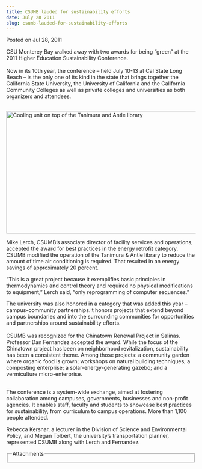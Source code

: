 ```yaml
---
title: CSUMB lauded for sustainability efforts
date: July 28 2011
slug: csumb-lauded-for-sustainability-efforts
---
```





<span class="date">Posted on Jul 28, 2011    </span>
<p>CSU Monterey Bay walked away with two awards for being &#x201C;green&#x201D;
at the 2011 Higher Education Sustainability Conference.<br>
<br>
Now in its 10th year, the conference &#x2013; held July 10-13 at Cal State
Long Beach &#x2013; is the only one of its kind in the state that brings
together the California State University, the University of
California and the California Community Colleges as well as private
colleges and universities as both organizers and attendees.</br></br></p>
<p><img alt="Cooling unit on top of the Tanimura and Antle library" src="http://news.csumb.edu/sites/default/files/65/attachments/news/images/aerial-library_small_0.jpg" style="width:550px; height:326px"/></p>
<p>Mike Lerch, CSUMB&#x2019;s associate director of facility services and
operations, accepted the award for best practices in the energy
retrofit category. CSUMB modified the operation of the Tanimura
&amp; Antle library to reduce the amount of time air conditioning
is required. That resulted in an energy savings of approximately 20
percent.</p>
<p>&#x201C;This is a great project because it exemplifies basic principles
in thermodynamics and control theory and required no physical
modifications to equipment,&#x201D; Lerch said, &#x201C;only reprogramming of
computer sequences.&#x201D;</p>
<p>The university was also honored in a category that was added
this year &#x2013;campus-community partnerships.It honors projects that
extend beyond campus boundaries and into the surrounding
communities for opportunities and partnerships around
sustainability efforts.<br>
<br>
CSUMB was recognized for the Chinatown Renewal Project in Salinas.
Professor Dan Fernandez accepted the award. While the focus of the
Chinatown project has been on neighborhood revitalization,
sustainability has been a consistent theme. Among those projects: a
community garden where organic food is grown; workshops on natural
building techniques; a composting enterprise; a
solar-energy-generating gazebo; and a vermiculture
micro-enterprise.</br></br></p>
<p>The conference is a system-wide exchange, aimed at fostering
collaboration among campuses, governments, businesses and
non-profit agencies. It enables staff, faculty and students to
showcase best practices for sustainability, from curriculum to
campus operations. More than 1,100 people attended.</p>
<p>Rebecca Kersnar, a lecturer in the Division of Science and
Environmental Policy, and Megan Tolbert, the university&#x2019;s
transportation planner, represented CSUMB along with Lerch and
Fernandez.</p>
<fieldset class="fieldgroup group-attachments">
<legend>Attachments</legend>
<div class="field field-type-emvideo field-field-attach-video">
<div class="field-items">
<div class="field-item odd">
<div class="emvideo emvideo-video emvideo-youtube">
<div class="emfield-emvideo emfield-emvideo-youtube">
<div id="emvideo-youtube-flash-wrapper-1"><object type="application/x-shockwave-flash" height="350" width="425" data="http://www.youtube.com/v/xzp6shh6jSM&amp;rel=0&amp;enablejsapi=1&amp;playerapiid=ytplayer&amp;fs=1" id="emvideo-youtube-flash-1"><param name="movie" value="http://www.youtube.com/v/xzp6shh6jSM&amp;rel=0&amp;enablejsapi=1&amp;playerapiid=ytplayer&amp;fs=1">
<param name="allowScriptAccess" value="sameDomain">
<param name="quality" value="best">
<param name="allowFullScreen" value="true">
<param name="bgcolor" value="#FFFFFF">
<param name="scale" value="noScale">
<param name="salign" value="TL">
<param name="FlashVars" value="playerMode=embedded">
<param name="wmode" value="transparent"/></param></param></param></param></param></param></param></param></object></div>
</div>
</div>
</div>
</div>
</div>
</fieldset>





